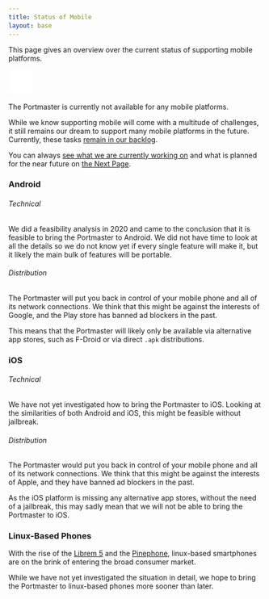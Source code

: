 ```yaml
---
title: Status of Mobile
layout: base
---
```


This page gives an overview over the current status of supporting mobile platforms.

<div class="notification-warning">
  <img src="/assets/img/icons/info.svg">
  <p>
    The Portmaster is currently not available for any mobile platforms.
  </p>
</div>

While we know supporting mobile will come with a multitude of challenges, it still remains our dream to support many mobile platforms in the future. Currently, these tasks [remain in our backlog](https://safing.io/backlog/).

You can always [see what we are currently working on](https://safing.io/next/) and what is planned for the near future on [the Next Page](https://safing.io/next/).

### Android

###### Technical

We did a feasibility analysis in 2020 and came to the conclusion that it is feasible to bring the Portmaster to Android.
We did not have time to look at all the details so we do not know yet if every single feature will make it, but it likely the main bulk of features will be portable.

###### Distribution

The Portmaster will put you back in control of your mobile phone and all of its network connections.
We think that this might be against the interests of Google, and the Play store has banned ad blockers in the past.

This means that the Portmaster will likely only be available via alternative app stores, such as F-Droid or via direct `.apk` distributions.

### iOS

###### Technical

We have not yet investigated how to bring the Portmaster to iOS. Looking at the similarities of both Android and iOS, this might be feasible without jailbreak.

###### Distribution

The Portmaster would put you back in control of your mobile phone and all of its network connections.
We think that this might be against the interests of Apple, and they have banned ad blockers in the past.

As the iOS platform is missing any alternative app stores, without the need of a jailbreak, this may sadly mean that we will not be able to bring the Portmaster to iOS.

### Linux-Based Phones

With the rise of the [Librem 5](https://puri.sm/products/librem-5/) and the [Pinephone](https://www.pine64.org/pinephone/), linux-based smartphones are on the brink of entering the broad consumer market.

While we have not yet investigated the situation in detail, we hope to bring the Portmaster to linux-based phones more sooner than later.
